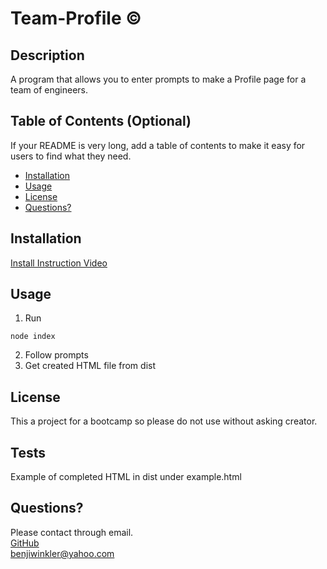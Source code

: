 # Team-Profile &copy;

## Description 
A program that allows you to enter prompts to make a Profile page for a team of engineers.



## Table of Contents (Optional)

If your README is very long, add a table of contents to make it easy for users to find what they need.

* [Installation](#installation)
* [Usage](#usage)
* [License](#license)
* [Questions?](#Questions?)


## Installation

   [Install Instruction Video](https://youtu.be/mf6EmvdJcso)


## Usage 

1. Run
```
node index
```
2. Follow prompts
3. Get created HTML file from dist

## License

This a project for a bootcamp so please do not use without asking creator.

## Tests

Example of completed HTML in dist under example.html

## Questions?
  Please contact through email.  
  [GitHub](https://github.com/Winkler102)  
  benjiwinkler@yahoo.com  
